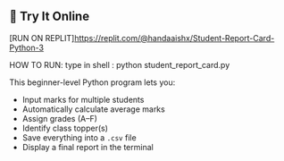 ## 🚀 Try It Online
[RUN ON REPLIT]https://replit.com/@handaaishx/Student-Report-Card-Python-3

HOW TO RUN: type in shell : python student_report_card.py

This beginner-level Python program lets you:

- Input marks for multiple students
- Automatically calculate average marks
- Assign grades (A–F)
- Identify class topper(s)
- Save everything into a `.csv` file
- Display a final report in the terminal


